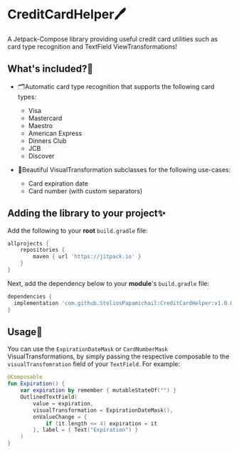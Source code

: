 # CreditCardHelper🖊️
A Jetpack-Compose library providing useful credit card utilities such as card type recognition and TextField ViewTransformations!

## What's included?📜
- 🗂️Automatic card type recognition that supports the following card types:
  - Visa
  - Mastercard
  - Maestro
  - American Express
  - Dinners Club
  - JCB
  - Discover

- 🤩Beautiful VisualTransformation subclasses for the following use-cases:
  - Card expiration date
  - Card number (with custom separators)

## Adding the library to your project✨

Add the following to your **root** `build.gradle` file:
```gradle
allprojects {
	repositories {
		maven { url 'https://jitpack.io' }
	}
}
```

Next, add the dependency below to your **module**'s `build.gradle` file:
```gradle
dependencies {
  implementation 'com.github.SteliosPapamichail:CreditCardHelper:v1.0.0'
}
```

## Usage📓
You can use the `ExpirationDateMask` or `CardNumberMask` VisualTransformations, by simply passing the respective composable to the `visualTransfomration` field of your `TextField`. For example:

```Kotlin
@Composable
fun Expiration() {
    var expiration by remember { mutableStateOf("") }
    OutlinedTextField(
        value = expiration,
        visualTransformation = ExpirationDateMask(),
        onValueChange = {
            if (it.length <= 4) expiration = it
        }, label = { Text("Expiration") }
    )
}
```
